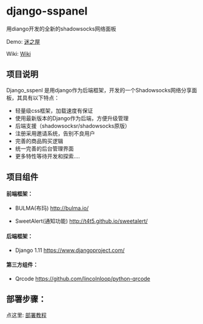 # django-sspanel
用diango开发的全新的shadowsocks网络面板

Demo: [迷之屋](http://www.ehcozone.club/)

Wiki: [Wiki](https://github.com/Ehco1996/django-sspanel/wiki)

## 项目说明

Django_sspenl 是用django作为后端框架，开发的一个Shadowsocks网络分享面板，其具有以下特点：

* 轻量级css框架，加载速度有保证
* 使用最新版本的Django作为后端，方便升级管理
* 后端支援（shadowsocksr/shadowsocks原版）
* 注册采用邀请系统，告别不良用户
* 完善的商品购买逻辑
* 统一完善的后台管理界面
* 更多特性等待开发和探索....


## 项目组件

#### 前端框架：

* BULMA(布玛) <http://bulma.io/>

* SweetAlert(通知功能) <http://t4t5.github.io/sweetalert/>

#### 后端框架：

* Django 1.11 <https://www.djangoproject.com/>

#### 第三方组件：

* Qrcode <https://github.com/lincolnloop/python-qrcode>

## 部署步骤：

点这里: [部署教程](http://www.ehcozone.club/)

